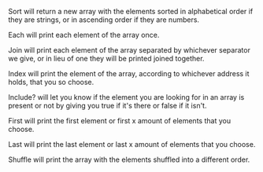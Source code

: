 Sort will return a new array with the elements sorted in alphabetical order if they are strings, or in ascending order if they are numbers.

Each will print each element of the array once.

Join will print each element of the array separated by whichever separator we give, or in lieu of one they will be printed joined together.

Index will print the element of the array, according to whichever address it holds, that you so choose.

Include? will let you know if the element you are looking for in an array is present or not by giving you true if it's there or false if it isn't.

First will print the first element or first x amount of elements that you choose.

Last will print the last element or last x amount of elements that you choose.

Shuffle will print the array with the elements shuffled into a different order.
